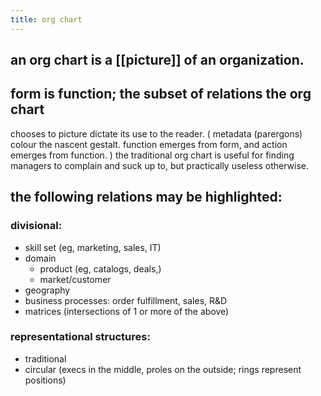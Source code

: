 ```yaml
---
title: org chart
---
```


## an org chart is a [[picture]] of an organization.
## form is function; the subset of relations the org chart 
chooses to picture dictate its use to the reader. (
metadata (parergons) colour the nascent gestalt. 
function emerges from form, and action emerges from function.
) the traditional org chart is useful for 
finding managers to complain and suck up to, 
but practically useless otherwise.
## the following relations may be highlighted:
### divisional:
- skill set (eg, marketing, sales, IT)
- domain
  - product (eg, catalogs, deals,)
  - market/customer
- geography
- business processes: order fulfillment, sales, R&D
- matrices (intersections of 1 or more of the above)
### representational structures:
- traditional
- circular (execs in the middle, proles on the outside; rings represent positions)

